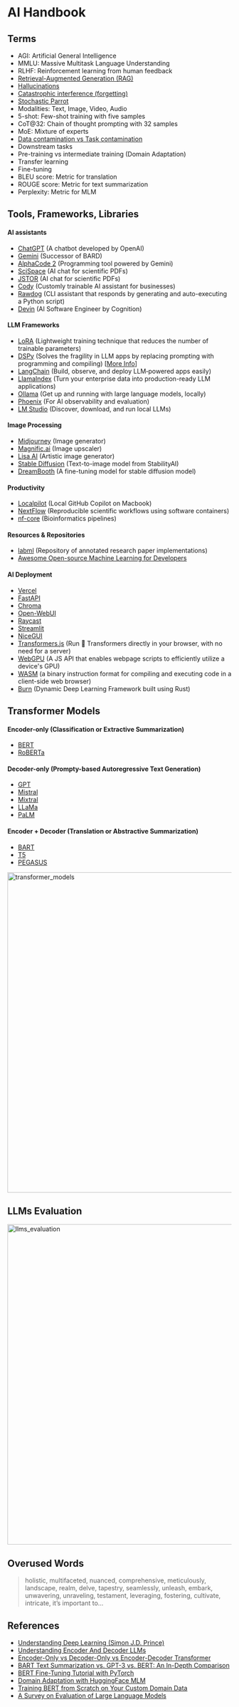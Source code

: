 # AI Handbook

## Terms

* AGI: Artificial General Intelligence 
* MMLU: Massive Multitask Language Understanding
* RLHF: Reinforcement learning from human feedback
* [Retrieval-Augmented Generation (RAG)](https://blogs.nvidia.com/blog/what-is-retrieval-augmented-generation/)
* [Hallucinations](https://en.wikipedia.org/wiki/Hallucination_(artificial_intelligence))
* [Catastrophic interference (forgetting)](https://en.wikipedia.org/wiki/Catastrophic_interference)
* [Stochastic Parrot](https://en.wikipedia.org/wiki/Stochastic_parrot)
* Modalities: Text, Image, Video, Audio
* 5-shot: Few-shot training with five samples
* CoT@32: Chain of thought prompting with 32 samples
* MoE: Mixture of experts
* [Data contamination vs Task contamination](https://cobusgreyling.medium.com/llm-performance-over-time-task-contamination-a69fde87dd86)
* Downstream tasks
* Pre-training vs intermediate training (Domain Adaptation)
* Transfer learning
* Fine-tuning
* BLEU score: Metric for translation
* ROUGE score: Metric for text summarization
* Perplexity: Metric for MLM

## Tools, Frameworks, Libraries

#### AI assistants
* [ChatGPT](https://chat.openai.com/) (A chatbot developed by OpenAI)
* [Gemini](https://gemini.google.com/app) (Successor of BARD)
* [AlphaCode 2](https://deepmind.google/discover/blog/competitive-programming-with-alphacode/) (Programming tool powered by Gemini)
* [SciSpace](https://typeset.io/) (AI chat for scientific PDFs)
* [JSTOR](https://www.jstor.org/) (AI chat for scientific PDFs)
* [Cody](https://meetcody.ai/) (Customly trainable AI assistant for businesses)
* [Rawdog](https://github.com/AbanteAI/rawdog) (CLI assistant that responds by generating and auto-executing a Python script)
* [Devin](https://www.cognition-labs.com/) (AI Software Engineer by Cognition)

#### LLM Frameworks
* [LoRA](https://huggingface.co/docs/diffusers/en/training/lora) (Lightweight training technique that reduces the number of trainable parameters)
* [DSPy](https://dspy-docs.vercel.app/) (Solves the fragility in LLM apps by replacing prompting with programming and compiling) [[More Info](https://towardsdatascience.com/intro-to-dspy-goodbye-prompting-hello-programming-4ca1c6ce3eb9)]
* [LangChain](https://www.langchain.com/) (Build, observe, and deploy LLM‑powered apps easily)
* [LlamaIndex](https://www.llamaindex.ai/) (Turn your enterprise data into production-ready LLM applications)
* [Ollama](https://ollama.com/) (Get up and running with large language models, locally)
* [Phoenix](https://phoenix.arize.com/) (For AI observability and evaluation)
* [LM Studio](https://lmstudio.ai/) (Discover, download, and run local LLMs)

#### Image Processing
* [Midjourney](https://www.midjourney.com/home) (Image generator) 
* [Magnific.ai](https://magnific.ai/) (Image upscaler)
* [Lisa AI](https://lisaai.app/) (Artistic image generator)
* [Stable Diffusion](https://huggingface.co/spaces/stabilityai/stable-diffusion) (Text-to-image model from StabilityAI)
* [DreamBooth](https://dreambooth.github.io/) (A fine-tuning model for stable diffusion model)
 
#### Productivity
* [Localpilot](https://github.com/danielgross/localpilot) (Local GitHub Copilot on Macbook)
* [NextFlow](https://www.nextflow.io/) (Reproducible scientific workflows using software containers)
* [nf-core](https://nf-co.re/pipelines) (Bioinformatics pipelines)

#### Resources & Repositories
* [labml](https://nn.labml.ai/) (Repository of annotated research paper implementations)
* [Awesome Open-source Machine Learning for Developers](https://github.com/merveenoyan/awesome-osml-for-devs)

#### AI Deployment
* [Vercel](https://vercel.com/)
* [FastAPI](https://fastapi.tiangolo.com/)
* [Chroma](https://www.trychroma.com/)
* [Open-WebUI](https://docs.openwebui.com/)
* [Raycast](https://www.raycast.com/)
* [Streamlit](https://streamlit.io/)
* [NiceGUI](https://nicegui.io/)
* [Transformers.js](https://github.com/xenova/transformers.js) (Run 🤗 Transformers directly in your browser, with no need for a server)
* [WebGPU](https://en.wikipedia.org/wiki/WebGPU) (A JS API that enables webpage scripts to efficiently utilize a device's GPU)
* [WASM](https://webassembly.org/) (a binary instruction format for compiling and executing code in a client-side web browser)
* [Burn](https://github.com/tracel-ai/burn) (Dynamic Deep Learning Framework built using Rust)

## Transformer Models

#### Encoder-only (Classification or Extractive Summarization)
* [BERT](https://huggingface.co/docs/transformers/main/en/model_doc/bert)
* [RoBERTa](https://huggingface.co/docs/transformers/main/en/model_doc/roberta) 

#### Decoder-only (Prompty-based Autoregressive Text Generation)
* [GPT](https://huggingface.co/docs/transformers/en/model_doc/openai-gpt)
* [Mistral](https://huggingface.co/docs/transformers/main/en/model_doc/mistral)
* [Mixtral](https://huggingface.co/docs/transformers/en/model_doc/mixtral)
* [LLaMa](https://huggingface.co/docs/transformers/main/en/model_doc/llama)
* [PaLM](https://ai.google/discover/palm2/)

#### Encoder + Decoder (Translation or Abstractive Summarization)
* [BART](https://huggingface.co/docs/transformers/en/model_doc/bart)
* [T5](https://huggingface.co/docs/transformers/en/model_doc/t5)
* [PEGASUS](https://huggingface.co/docs/transformers/en/model_doc/pegasus) 

<img src="https://raw.githubusercontent.com/smtnkc/ai-notebook/main/transformer_models.png" alt="transformer_models" width="720"/>

## LLMs Evaluation

<img src="https://raw.githubusercontent.com/smtnkc/ai-notebook/main/llms_evaluation.png" alt="llms_evaluation" width="720"/>

## Overused Words

> holistic, multifaceted, nuanced, comprehensive, meticulously, landscape, realm, delve, tapestry, seamlessly, unleash, embark, unwavering, unraveling, testament, leveraging, fostering, cultivate, intricate, it’s important to…
 
## References
* [Understanding Deep Learning (Simon J.D. Prince)](https://udlbook.github.io/udlbook/)
* [Understanding Encoder And Decoder LLMs](https://magazine.sebastianraschka.com/p/understanding-encoder-and-decoder)
* [Encoder-Only vs Decoder-Only vs Encoder-Decoder Transformer](https://vaclavkosar.com/ml/Encoder-only-Decoder-only-vs-Encoder-Decoder-Transfomer)
* [BART Text Summarization vs. GPT-3 vs. BERT: An In-Depth Comparison](https://www.width.ai/post/bart-text-summarization)
* [BERT Fine-Tuning Tutorial with PyTorch](https://mccormickml.com/2019/07/22/BERT-fine-tuning/)
* [Domain Adaptation with HuggingFace MLM](https://www.kaggle.com/code/hinepo/domain-adaptation-with-mlm)
* [Training BERT from Scratch on Your Custom Domain Data](https://medium.com/@shankar.arunp/training-bert-from-scratch-on-your-custom-domain-data-a-step-by-step-guide-with-amazon-25fcbee4316a)
* [A Survey on Evaluation of Large Language Models](https://arxiv.org/abs/2307.03109)
